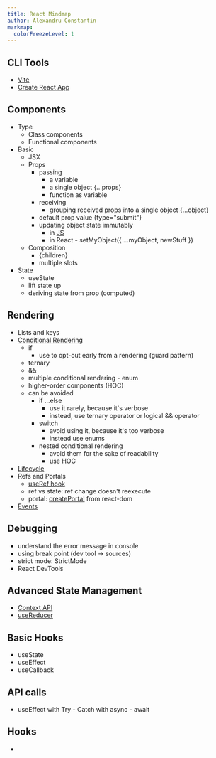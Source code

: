 ```yaml
---
title: React Mindmap
author: Alexandru Constantin
markmap:
  colorFreezeLevel: 1
---
```


## CLI Tools

- [Vite](https://vitejs.dev/guide/)
- [Create React App](https://react.dev/learn/start-a-new-react-project)

## Components

- Type
  - Class components
  - Functional components
- Basic
  - JSX
  - Props
    - passing
      - a variable
      - a single object {...props}
      - function as variable
    - receiving
      - grouping received props into a single object {...object}
    - default prop value {type="submit"}
    - updating object state immutably
      - in [JS](https://medium.com/@fortune.nwuneke/immutable-state-updates-in-javascript-b1ae93a1c8d6#:~:text=An%20immutable%20state%20ensures%20that,object%20with%20the%20updated%20values)
      - in React - setMyObject({ ...myObject, newStuff })
  - Composition
    - {children}
    - multiple slots
- State
  - useState
  - lift state up 
  - deriving state from prop (computed)

## Rendering
  - Lists and keys
  - [Conditional Rendering](https://www.robinwieruch.de/conditional-rendering-react/)
    - if
      - use to opt-out early from a rendering (guard pattern)
    - ternary
    - &&
    - multiple conditional rendering - enum
    - higher-order components (HOC)
    - can be avoided
      - if ...else
        - use it rarely, because it's verbose
        - instead, use ternary operator or logical && operator
      - switch
        - avoid using it, because it's too verbose
        - instead use enums
      - nested conditional rendering
        - avoid them for the sake of readability
        - use HOC
  - [Lifecycle](https://react.dev/learn/lifecycle-of-reactive-effects)
  - Refs and Portals
    - [useRef hook](https://www.robinwieruch.de/conditional-rendering-react/)
    - ref vs state: ref change doesn't reexecute
    - portal: [ createPortal](https://react.dev/reference/react-dom/createPortal) from react-dom
  - [Events](https://react.dev/learn/responding-to-events)

## Debugging
  - understand the error message in console
  - using break point (dev tool -> sources)
  - strict mode: StrictMode
  - React DevTools

## Advanced State Management
  - [ Context API ](https://react.dev/reference/react/useContext)
  - [ useReducer ](https://react.dev/learn/scaling-up-with-reducer-and-context)

## Basic Hooks
  - useState
  - useEffect
  - useCallback

## API calls
  - useEffect with Try - Catch with async - await

## Hooks
  - 
